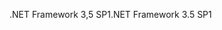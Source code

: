 <span data-ttu-id="4ded6-101">.NET Framework 3,5 SP1</span><span class="sxs-lookup"><span data-stu-id="4ded6-101">.NET Framework 3.5 SP1</span></span>